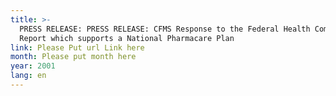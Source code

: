 ```yaml
---
title: >-
  PRESS RELEASE: PRESS RELEASE: CFMS Response to the Federal Health Committee
  Report which supports a National Pharmacare Plan
link: Please Put url Link here
month: Please put month here
year: 2001
lang: en
---
```

